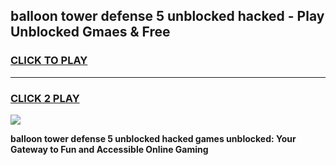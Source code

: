 
## balloon tower defense 5 unblocked hacked - Play Unblocked Gmaes & Free
<h3>
<a href="https://news.freeplayer.one?title=balloon_tower_defense_5_unblocked_hacked&ref=23F">CLICK TO PLAY</a></h3>
<hr>

<h3>
<a href="https://news.freeplayer.one?title=balloon_tower_defense_5_unblocked_hacked&ref=23F">CLICK 2 PLAY</a>
  
</h3>

<a href="https://news.freeplayer.one?title=balloon_tower_defense_5_unblocked_hacked&ref=23F/"><img src="https://clearcache.store/games.png"></a>


**balloon tower defense 5 unblocked hacked games unblocked: Your Gateway to Fun and Accessible Online Gaming**
